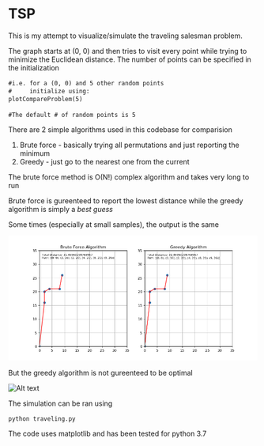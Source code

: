 # TSP
This is my attempt to visualize/simulate the traveling salesman problem. 

The graph starts at (0, 0) and then tries to visit every point while trying to minimize the Euclidean distance. The number of points can be specified in the initialization
```
#i.e. for a (0, 0) and 5 other random points
#     initialize using:
plotCompareProblem(5)

#The default # of random points is 5
```
There are 2 simple algorithms used in this codebase for comparision

1) Brute force - basically trying all permutations and just reporting the minimum
2) Greedy - just go to the nearest one from the current

The brute force method is O(N!) complex algorithm and takes very long to run

Brute force is gureenteed to report the lowest distance while the greedy algorithm is simply a *best guess*

Some times (especially at small samples), the output is the same

![Alt text](image/same.png?raw=true "Same Outcome")

But the greedy algorithm is not gureenteed to be optimal

![Alt text](image/different?raw=true "Different Outcome")

The simulation can be ran using
```
python traveling.py
```
The code uses matplotlib and has been tested for python 3.7
